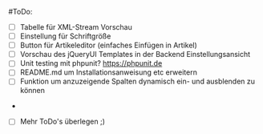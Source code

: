 #ToDo:
- [ ] Tabelle für XML-Stream Vorschau
- [ ] Einstellung für Schriftgröße
- [ ] Button für Artikeleditor (einfaches Einfügen in Artikel)
- [ ] Vorschau des jQueryUI Templates in der Backend Einstellungsansicht
- [ ] Unit testing mit phpunit? https://phpunit.de
- [ ] README.md um Installationsanweisung etc erweitern
- [ ] Funktion um anzuzeigende Spalten dynamisch ein- und ausblenden zu können 
-
- [ ] Mehr ToDo's überlegen ;)
